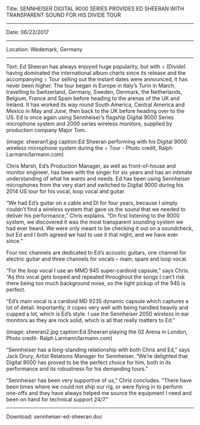 ﻿Title: SENNHEISER DIGITAL 9000 SERIES PROVIDES ED SHEERAN WITH TRANSPARENT SOUND FOR HIS DIVIDE TOUR

----

Date: 06/22/2017

----

Location: Wedemark, Germany

----

Text: Ed Sheeran has always enjoyed huge popularity, but with ÷ (Divide) having dominated the international album charts since its release and the accompanying ÷ Tour selling out the instant dates were announced, it has never been higher. The tour began in Europe in Italy’s Turin in March, travelling to Switzerland, Germany, Sweden, Denmark, the Netherlands, Belgium, France and Spain before heading to the arenas of the UK and Ireland. It has worked its way round South America, Central America and Mexico in May and June, then back to the UK before heading over to the US. Ed is once again using Sennheiser’s flagship Digital 9000 Series microphone system and 2000 series wireless monitors, supplied by production company Major Tom.

(image: sheeran1.jpg caption:Ed Sheeran performing with his Digital 9000 wireless microphone system during the ÷ Tour - Photo credit, Ralph Larmann/larmann.com)

Chris Marsh, Ed’s Production Manager, as well as front-of-house and monitor engineer, has been with the singer for six years and has an intimate understanding of what he wants and needs. Ed has been using Sennheiser microphones from the very start and switched to Digital 9000 during his 2014 US tour for his vocal, loop vocal and guitar.

“We had Ed’s guitar on a cable and DI for four years, because I simply couldn’t find a wireless system that gave us the sound that we needed to deliver his performance,” Chris explains. “On first listening to the 9000 system, we discovered it was the most transparent sounding system we had ever heard. We were only meant to be checking it out on a soundcheck, but Ed and I both agreed we had to use it that night, and we have ever since.”

Four mic channels are dedicated to Ed’s acoustic guitars, one channel for electric guitar and three channels for vocals – main, spare and loop vocal.

“For the loop vocal I use an MMD 945 super-cardioid capsule,” says Chris. “As this vocal gets looped and repeated throughout the songs I can’t risk there being too much background noise, so the tight pickup of the 945 is perfect.

“Ed’s main vocal is a cardioid MD 9235 dynamic capsule which captures a lot of detail. Importantly, it copes very well with being handled heavily and cupped a lot, which is Ed’s style. I use the Sennheiser 2050 wireless in ear monitors as they are rock solid, which is all that really matters to Ed.”

(image: sheeran2.jpg caption:Ed Sheeran playing the 02 Arena in London, Photo credit- Ralph Larmann/larmann.com)

“Sennheiser has a long-standing relationship with both Chris and Ed,” says Jack Drury, Artist Relations Manager for Sennheiser. “We’re delighted that Digital 9000 has proved to be the perfect choice for him, both in its performance and its robustness for his demanding tours.”

“Sennheiser has been very supportive of us,” Chris concludes. “There have been times where we could not ship our rig, or were flying in to perform one-offs and they have always helped me source the equipment I need and been on hand for technical support 24/7.”

----

Download: sennheiser-ed-sheeran.doc
